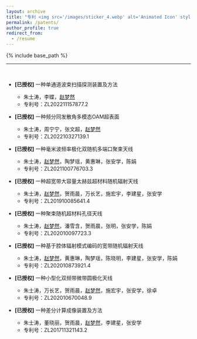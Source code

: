 ```yaml
---
layout: archive
title: "专利 <img src='/images/sticker_4.webp' alt='Animated Icon' style='width: 50px; height: auto;' />"
permalink: /patents/
author_profile: true
redirect_from:
  - /resume
---
```


{% include base_path %}

------

<br>

* <b>[已授权]</b> 一种单通道波束扫描探测装置及方法
  * 朱士涛，李蝶，<u>赵梦然</u>
  * 专利号：ZL202211157877.2

* <b>[已授权]</b> 一种频分同发散角多模态OAM超表面
  * 朱士涛，周宁宁，张文超，<u>赵梦然</u>
  * 专利号：ZL202210327139.1

* <b>[已授权]</b> 一种毫米波频率极化双随机多端口聚束天线
  * 朱士涛，<u>赵梦然</u>，陶梦瑶，黄惠琳，张安学，陈娟
  * 专利号：ZL2021100776703.3

* <b>[已授权]</b> 一种超宽带大容量太赫兹超材料随机辐射天线
  * 朱士涛，<u>赵梦然</u>，贺雨晨，万长艺，施宏宇，李建星，张安学
  * 专利号：ZL201910085641.4

* <b>[已授权]</b> 一种聚束随机超材料孔径天线
  * 朱士涛，<u>赵梦然</u>，潘雪含，贺雨晨，张明，张安学，陈娟
  * 专利号：ZL202010097723.3

* <b>[已授权]</b> 一种基于腔体辐射模式编码的宽带随机辐射天线
  * 朱士涛，<u>赵梦然</u>，黄惠琳，陶梦瑶，陈晓明，李建星，张安学，陈娟
  * 专利号：ZL202010873921.4

* <b>[已授权]</b> 一种小型化双频带微带圆极化天线
  * 朱士涛，万长艺，贺雨晨，<u>赵梦然</u>，施宏宇，张安学，徐卓
  * 专利号：ZL202010670048.9

* <b>[已授权]</b> 一种差分计算成像装置及方法
  * 朱士涛，董晓丽，贺雨晨，<u>赵梦然</u>，李建星，张安学
  * 专利号：ZL201711321143.2
